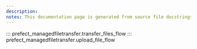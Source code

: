 ```yaml
---
description: 
notes: This documentation page is generated from source file docstrings.
---
```


::: prefect_managedfiletransfer.transfer_files_flow
::: prefect_managedfiletransfer.upload_file_flow